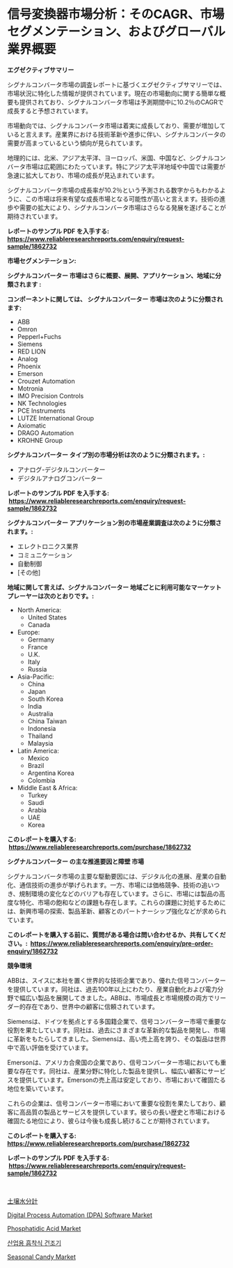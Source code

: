 <p><h1>信号変換器市場分析：そのCAGR、市場セグメンテーション、およびグローバル業界概要</h1></p><p><strong>エグゼクティブサマリー</strong></p>
<p><p>シグナルコンバータ市場の調査レポートに基づくエグゼクティブサマリーでは、市場状況に特化した情報が提供されています。現在の市場動向に関する簡単な概要も提供されており、シグナルコンバータ市場は予測期間中に10.2％のCAGRで成長すると予想されています。</p><p>市場動向では、シグナルコンバータ市場は着実に成長しており、需要が増加していると言えます。産業界における技術革新や進歩に伴い、シグナルコンバータの需要が高まっているという傾向が見られています。</p><p>地理的には、北米、アジア太平洋、ヨーロッパ、米国、中国など、シグナルコンバータ市場は広範囲にわたっています。特にアジア太平洋地域や中国では需要が急速に拡大しており、市場の成長が見込まれています。</p><p>シグナルコンバータ市場の成長率が10.2％という予測される数字からもわかるように、この市場は将来有望な成長市場となる可能性が高いと言えます。技術の進歩や需要の拡大により、シグナルコンバータ市場はさらなる発展を遂げることが期待されています。</p></p>
<p><strong>レポートのサンプル PDF を入手する: <a href="https://www.reliableresearchreports.com/enquiry/request-sample/1862732">https://www.reliableresearchreports.com/enquiry/request-sample/1862732</a></strong></p>
<p><strong>市場セグメンテーション:</strong></p>
<p><strong> シグナルコンバーター 市場はさらに概要、展開、アプリケーション、地域に分類されます :</strong></p>
<p><strong>コンポーネントに関しては、 シグナルコンバーター 市場は次のように分類されます: &nbsp;</strong></p>
<p><ul><li>ABB</li><li>Omron</li><li>Pepperl+Fuchs</li><li>Siemens</li><li>RED LION</li><li>Analog</li><li>Phoenix</li><li>Emerson</li><li>Crouzet Automation</li><li>Motronia</li><li>IMO Precision Controls</li><li>NK Technologies</li><li>PCE Instruments</li><li>LUTZE International Group</li><li>Axiomatic</li><li>DRAGO Automation</li><li>KROHNE Group</li></ul></p>
<p><strong> シグナルコンバーター タイプ別の市場分析は次のように分類されます。:</strong></p>
<p><ul><li>アナログ-デジタルコンバーター</li><li>デジタルアナログコンバーター</li></ul></p>
<p><strong>レポートのサンプル PDF を入手する: &nbsp;<a href="https://www.reliableresearchreports.com/enquiry/request-sample/1862732">https://www.reliableresearchreports.com/enquiry/request-sample/1862732</a></strong></p>
<p><strong> シグナルコンバーター アプリケーション別の市場産業調査は次のように分類されます。:</strong></p>
<p><ul><li>エレクトロニクス業界</li><li>コミュニケーション</li><li>自動制御</li><li>[その他]</li></ul></p>
<p><strong>地域に関して言えば、シグナルコンバーター 地域ごとに利用可能なマーケットプレーヤーは次のとおりです。:</strong></p>
<p><ul>
    <li>
        North America:
        <ul>
            <li>United States</li>
            <li>Canada</li>
        </ul>
    </li>
    <li>
        Europe:
        <ul>
            <li>Germany</li>
            <li>France</li>
            <li>U.K.</li>
            <li>Italy</li>
            <li>Russia</li>
        </ul>
    </li>
    <li>
        Asia-Pacific:
        <ul>
            <li>China</li>
            <li>Japan</li>
            <li>South Korea</li>
            <li>India</li>
            <li>Australia</li>
            <li>China Taiwan</li>
            <li>Indonesia</li>
            <li>Thailand</li>
            <li>Malaysia</li>
        </ul>
    </li>
    <li>
        Latin America:
        <ul>
            <li>Mexico</li>
            <li>Brazil</li>
            <li>Argentina Korea</li>
            <li>Colombia</li>
        </ul>
    </li>
    <li>
        Middle East & Africa:
        <ul>
            <li>Turkey</li>
            <li>Saudi</li>
            <li>Arabia</li>
            <li>UAE</li>
            <li>Korea</li>
        </ul>
    </li>
    </ul></p>
<p><strong>このレポートを購入する: &nbsp;<a href="https://www.reliableresearchreports.com/purchase/1862732">https://www.reliableresearchreports.com/purchase/1862732</a></strong></p>
<p><strong>シグナルコンバーター の主な推進要因と障壁 市場</strong></p>
<p><p>シグナルコンバータ市場の主要な駆動要因には、デジタル化の進展、産業の自動化、通信技術の進歩が挙げられます。一方、市場には価格競争、技術の追いつき、規制環境の変化などのバリアも存在しています。さらに、市場には製品の高度な特化、市場の飽和などの課題も存在します。これらの課題に対処するためには、新興市場の探索、製品革新、顧客とのパートナーシップ強化などが求められています。</p></p>
<p><strong>このレポートを購入する前に、質問がある場合は問い合わせるか、共有してください。:&nbsp; <a href="https://www.reliableresearchreports.com/enquiry/pre-order-enquiry/1862732">https://www.reliableresearchreports.com/enquiry/pre-order-enquiry/1862732</a></strong></p>
<p><strong>競争環境</strong></p>
<p><p>ABBは、スイスに本社を置く世界的な技術企業であり、優れた信号コンバーターを提供しています。同社は、過去100年以上にわたり、産業自動化および電力分野で幅広い製品を展開してきました。ABBは、市場成長と市場規模の両方でリーダー的存在であり、世界中の顧客に信頼されています。</p><p>Siemensは、ドイツを拠点とする多国籍企業で、信号コンバーター市場で重要な役割を果たしています。同社は、過去にさまざまな革新的な製品を開発し、市場に革新をもたらしてきました。Siemensは、高い売上高を誇り、その製品は世界中で高い評価を受けています。</p><p>Emersonは、アメリカ合衆国の企業であり、信号コンバーター市場においても重要な存在です。同社は、産業分野に特化した製品を提供し、幅広い顧客にサービスを提供しています。Emersonの売上高は安定しており、市場において確固たる地位を築いています。</p><p>これらの企業は、信号コンバーター市場において重要な役割を果たしており、顧客に高品質の製品とサービスを提供しています。彼らの長い歴史と市場における確固たる地位により、彼らは今後も成長し続けることが期待されています。</p></p>
<p><strong>このレポートを購入する: &nbsp; <a href="https://www.reliableresearchreports.com/purchase/1862732">https://www.reliableresearchreports.com/purchase/1862732</a></strong></p>
<p><strong>レポートのサンプル PDF を入手する: &nbsp;<a href="https://www.reliableresearchreports.com/enquiry/request-sample/1862732">https://www.reliableresearchreports.com/enquiry/request-sample/1862732</a></strong><strong></strong></p>
<p>&nbsp;</p>
<p><p><a href="https://github.com/bevdtkn4419963/Market-Research-Report-List-1/blob/main/3578240192044.md">土壌水分計</a></p><p><a href="https://three-jumbo-f6d.notion.site/Digital-Process-Automation-DPA-Software-Market-Size-Growing-and-Forecasted-for-period-from-2024--e1402af0df3d45528af981b6f5ed97ce">Digital Process Automation (DPA) Software Market</a></p><p><a href="https://github.com/globismark/Market-Research-Report-List-2/blob/main/phosphatidic-acid-market.md">Phosphatidic Acid Market</a></p><p><a href="https://github.com/vsoq0zknh59/Market-Research-Report-List-1/blob/main/6463998191859.md">산업용 흡착식 건조기</a></p><p><a href="https://view.publitas.com/reportprime-1/seasonal-candy-market-size-share-trends-analysis-report-by-application-regional-outlook-competitive-strategies-and-segment-forecasts-2024-2031/">Seasonal Candy Market</a></p></p>